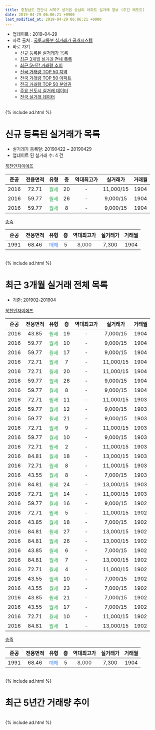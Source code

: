 ```yaml
---
title: 충청남도 천안시 서북구 성거읍 송남리 아파트 실거래 정보 (주간 레포트)
date: 2019-04-29 06:06:21 +0900
last_modified_at: 2019-04-29 06:06:21 +0900
---
```


* 업데이트 : 2019-04-29
* 자료 출처 : [국토교통부 실거래가 공개시스템](http://rt.molit.go.kr)
* 바로 가기
    * [신규 등록된 실거래가 목록](#신규-등록된-실거래가-목록)
    * [최근 3개월 실거래 전체 목록](#최근-3개월-실거래-전체-목록)
    * [최근 5년간 거래량 추이](#최근-5년간-거래량-추이)
    * [전국 거래량 TOP 50 지역](https://inasie.github.io/apt-trade-info/최근-3개월-전국에서-가장-거래가-많이-발생한-지역)
    * [전국 거래량 TOP 50 아파트](https://inasie.github.io/apt-trade-info/최근-3개월-전국에서-가장-거래가-많이-발생한-아파트)
    * [전국 거래량 TOP 50 분양권](https://inasie.github.io/apt-trade-info/최근-3개월-전국에서-가장-거래가-많이-발생한-분양권)
    * [주요 신도시 실거래 데이터](https://inasie.github.io/apt-trade-info/주요-신도시)
    * [전국 실거래 데이터](https://inasie.github.io/apt-trade-info/전국)
<br>
{% include ad.html %}
<br>

# 신규 등록된 실거래가 목록
* 실거래가 등록일: 20190422 ~ 20190429
* 업데이트 된 실거래 수: 4 건


[북천안자이에뜨](https://search.naver.com/search.naver?query=%EC%B6%A9%EC%B2%AD%EB%82%A8%EB%8F%84+%EC%B2%9C%EC%95%88%EC%8B%9C+%EC%84%9C%EB%B6%81%EA%B5%AC+%EC%84%B1%EA%B1%B0%EC%9D%8D+%EC%86%A1%EB%82%A8%EB%A6%AC+%EB%B6%81%EC%B2%9C%EC%95%88%EC%9E%90%EC%9D%B4%EC%97%90%EB%9C%A8)

|준공|전용면적|유형|층|역대최고가|실거래가|거래월|
|:---:|:---:|:---:|:---:|:---:|:---:|:---:|
|2016|72.71|<span style="color:#34a853">월세</span>|20|<span style="color:#444444">-</span>|11,000/15|1904|
|2016|59.77|<span style="color:#34a853">월세</span>|26|<span style="color:#444444">-</span>|9,000/15|1904|
|2016|59.77|<span style="color:#34a853">월세</span>|8|<span style="color:#444444">-</span>|9,000/15|1904|

[송죽](https://search.naver.com/search.naver?query=%EC%B6%A9%EC%B2%AD%EB%82%A8%EB%8F%84+%EC%B2%9C%EC%95%88%EC%8B%9C+%EC%84%9C%EB%B6%81%EA%B5%AC+%EC%84%B1%EA%B1%B0%EC%9D%8D+%EC%86%A1%EB%82%A8%EB%A6%AC+%EC%86%A1%EC%A3%BD)

|준공|전용면적|유형|층|역대최고가|실거래가|거래월|
|:---:|:---:|:---:|:---:|:---:|:---:|:---:|
|1991|68.46|<span style="color:#4285f3">매매</span>|5|<span style="color:#444444">8,000</span>|7,300|1904|


<br>
{% include ad.html %}
<br>

# 최근 3개월 실거래 전체 목록
* 기준: 201902-201904


[북천안자이에뜨](https://search.naver.com/search.naver?query=%EC%B6%A9%EC%B2%AD%EB%82%A8%EB%8F%84+%EC%B2%9C%EC%95%88%EC%8B%9C+%EC%84%9C%EB%B6%81%EA%B5%AC+%EC%84%B1%EA%B1%B0%EC%9D%8D+%EC%86%A1%EB%82%A8%EB%A6%AC+%EB%B6%81%EC%B2%9C%EC%95%88%EC%9E%90%EC%9D%B4%EC%97%90%EB%9C%A8)

|준공|전용면적|유형|층|역대최고가|실거래가|거래월|
|:---:|:---:|:---:|:---:|:---:|:---:|:---:|
|2016|43.85|<span style="color:#34a853">월세</span>|19|<span style="color:#444444">-</span>|7,000/15|1904|
|2016|59.77|<span style="color:#34a853">월세</span>|10|<span style="color:#444444">-</span>|9,000/15|1904|
|2016|59.77|<span style="color:#34a853">월세</span>|17|<span style="color:#444444">-</span>|9,000/15|1904|
|2016|72.71|<span style="color:#34a853">월세</span>|7|<span style="color:#444444">-</span>|11,000/15|1904|
|2016|72.71|<span style="color:#34a853">월세</span>|20|<span style="color:#444444">-</span>|11,000/15|1904|
|2016|59.77|<span style="color:#34a853">월세</span>|26|<span style="color:#444444">-</span>|9,000/15|1904|
|2016|59.77|<span style="color:#34a853">월세</span>|8|<span style="color:#444444">-</span>|9,000/15|1904|
|2016|72.71|<span style="color:#34a853">월세</span>|11|<span style="color:#444444">-</span>|11,000/15|1903|
|2016|59.77|<span style="color:#34a853">월세</span>|12|<span style="color:#444444">-</span>|9,000/15|1903|
|2016|59.77|<span style="color:#34a853">월세</span>|21|<span style="color:#444444">-</span>|9,000/15|1903|
|2016|72.71|<span style="color:#34a853">월세</span>|9|<span style="color:#444444">-</span>|11,000/15|1903|
|2016|59.77|<span style="color:#34a853">월세</span>|10|<span style="color:#444444">-</span>|9,000/15|1903|
|2016|72.71|<span style="color:#34a853">월세</span>|2|<span style="color:#444444">-</span>|11,000/15|1903|
|2016|84.81|<span style="color:#34a853">월세</span>|18|<span style="color:#444444">-</span>|13,000/15|1903|
|2016|72.71|<span style="color:#34a853">월세</span>|8|<span style="color:#444444">-</span>|11,000/15|1903|
|2016|43.55|<span style="color:#34a853">월세</span>|8|<span style="color:#444444">-</span>|7,000/15|1903|
|2016|84.81|<span style="color:#34a853">월세</span>|24|<span style="color:#444444">-</span>|13,000/15|1903|
|2016|72.71|<span style="color:#34a853">월세</span>|14|<span style="color:#444444">-</span>|11,000/15|1903|
|2016|59.77|<span style="color:#34a853">월세</span>|16|<span style="color:#444444">-</span>|9,000/15|1902|
|2016|72.71|<span style="color:#34a853">월세</span>|5|<span style="color:#444444">-</span>|11,000/15|1902|
|2016|43.85|<span style="color:#34a853">월세</span>|18|<span style="color:#444444">-</span>|7,000/15|1902|
|2016|84.81|<span style="color:#34a853">월세</span>|27|<span style="color:#444444">-</span>|13,000/15|1902|
|2016|84.81|<span style="color:#34a853">월세</span>|26|<span style="color:#444444">-</span>|13,000/15|1902|
|2016|43.85|<span style="color:#34a853">월세</span>|6|<span style="color:#444444">-</span>|7,000/15|1902|
|2016|84.81|<span style="color:#34a853">월세</span>|7|<span style="color:#444444">-</span>|13,000/15|1902|
|2016|72.71|<span style="color:#34a853">월세</span>|4|<span style="color:#444444">-</span>|11,000/15|1902|
|2016|43.55|<span style="color:#34a853">월세</span>|10|<span style="color:#444444">-</span>|7,000/15|1902|
|2016|43.55|<span style="color:#34a853">월세</span>|23|<span style="color:#444444">-</span>|7,000/15|1902|
|2016|43.85|<span style="color:#34a853">월세</span>|21|<span style="color:#444444">-</span>|7,000/15|1902|
|2016|43.55|<span style="color:#34a853">월세</span>|17|<span style="color:#444444">-</span>|7,000/15|1902|
|2016|72.71|<span style="color:#34a853">월세</span>|10|<span style="color:#444444">-</span>|11,000/15|1902|
|2016|84.81|<span style="color:#34a853">월세</span>|1|<span style="color:#444444">-</span>|13,000/15|1902|

[송죽](https://search.naver.com/search.naver?query=%EC%B6%A9%EC%B2%AD%EB%82%A8%EB%8F%84+%EC%B2%9C%EC%95%88%EC%8B%9C+%EC%84%9C%EB%B6%81%EA%B5%AC+%EC%84%B1%EA%B1%B0%EC%9D%8D+%EC%86%A1%EB%82%A8%EB%A6%AC+%EC%86%A1%EC%A3%BD)

|준공|전용면적|유형|층|역대최고가|실거래가|거래월|
|:---:|:---:|:---:|:---:|:---:|:---:|:---:|
|1991|68.46|<span style="color:#4285f3">매매</span>|5|<span style="color:#444444">8,000</span>|7,300|1904|


<br>
{% include ad.html %}
<br>

# 최근 5년간 거래량 추이


<div style="width:100%;">
    <canvas id="deal_progress" height="200"></canvas>
</div>

<script>
new Chart(document.getElementById("deal_progress"), {
    type: 'line',
    data: {
        labels: ['201404','201405','201406','201407','201408','201409','201410','201411','201412','201501','201502','201503','201504','201505','201506','201507','201508','201509','201510','201511','201512','201601','201602','201603','201604','201605','201606','201607','201608','201609','201610','201611','201612','201701','201702','201703','201704','201705','201706','201707','201708','201709','201710','201711','201712','201801','201802','201803','201804','201805','201806','201807','201808','201809','201810','201811','201812','201901','201902','201903','201904'],
        datasets: [{
            label: '매매',
            pointRadius: 1,
            data: [0, 0, 1, 0, 0, 0, 0, 0, 0, 0, 0, 0, 0, 0, 0, 0, 0, 0, 1, 0, 0, 0, 0, 1, 0, 0, 0, 0, 0, 0, 2, 0, 0, 0, 1, 0, 0, 0, 0, 0, 1, 0, 0, 0, 0, 0, 0, 0, 0, 0, 0, 0, 0, 0, 1, 0, 0, 0, 0, 0, 1],
            borderColor: "rgba(255, 201, 14, 1)",
            backgroundColor: "rgba(255, 201, 14, 0.5)",
            fill: false,
            lineTension: 0
        },{
            label: '전월세',
            pointRadius: 1,
            data: [0, 0, 0, 0, 0, 0, 0, 0, 0, 0, 0, 0, 0, 0, 0, 0, 1, 0, 0, 0, 0, 39, 35, 54, 51, 55, 43, 14, 11, 20, 19, 8, 3, 8, 9, 7, 7, 1, 6, 5, 3, 4, 0, 6, 5, 8, 4, 1, 129, 119, 56, 30, 13, 23, 12, 13, 4, 10, 14, 11, 7],
            borderColor: "rgba(0, 141, 185, 1)",
            backgroundColor: "rgba(0, 141, 185, 0.5)",
            fill: false,
            lineTension: 0
        }
        ]
    },
    options: {
        responsive: true,
        title: {
            display: false
        },
        tooltips: {
            mode: 'index',
            intersect: false
        },
        hover: {
            mode: 'nearest',
            intersect: true
        },
        scales: {
            xAxes: [{
                display: true,
                scaleLabel: {
                    display: true,
                    labelString: '년/월'
                }
            }],
            yAxes: [{
                display: true,
                ticks: {
                    suggestedMin: 0,
                },
                scaleLabel: {
                    display: true,
                    labelString: '실거래 수'
                }
            }]
        }
    }
});

</script>


<br>
{% include ad.html %}
<br>

